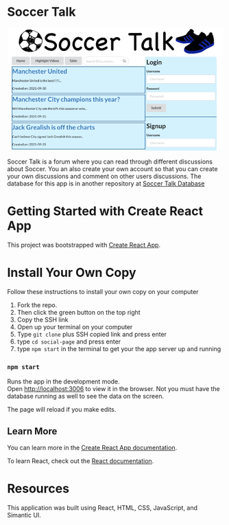 # Soccer Talk

![image](src/images/readme-image.png)

Soccer Talk is a forum where you can read through different discussions about Soccer. You an also create your own account so that you can create your own discussions and comment on other users discussions. The database for this app is in another repository at [Soccer Talk Database](https://github.com/bsmitty815/soccer-talk-db)

# Getting Started with Create React App

This project was bootstrapped with [Create React App](https://github.com/facebook/create-react-app).

# Install Your Own Copy
Follow these instructions to install your own copy on your computer

1. Fork the repo.
2. Then click the green button on the top right
3. Copy the SSH link
4. Open up your terminal on your computer
5. Type `git clone` plus SSH copied link and press enter
6. type `cd social-page` and press enter
7. type `npm start` in the terminal to get your the app server up and running

### `npm start`

Runs the app in the development mode.\
Open [http://localhost:3006](http://localhost:3006) to view it in the browser. Not you must have the database running as well to see the data on the screen.

The page will reload if you make edits.


## Learn More

You can learn more in the [Create React App documentation](https://facebook.github.io/create-react-app/docs/getting-started).

To learn React, check out the [React documentation](https://reactjs.org/).



# Resources
This application was built using React, HTML, CSS, JavaScript, and Simantic UI.